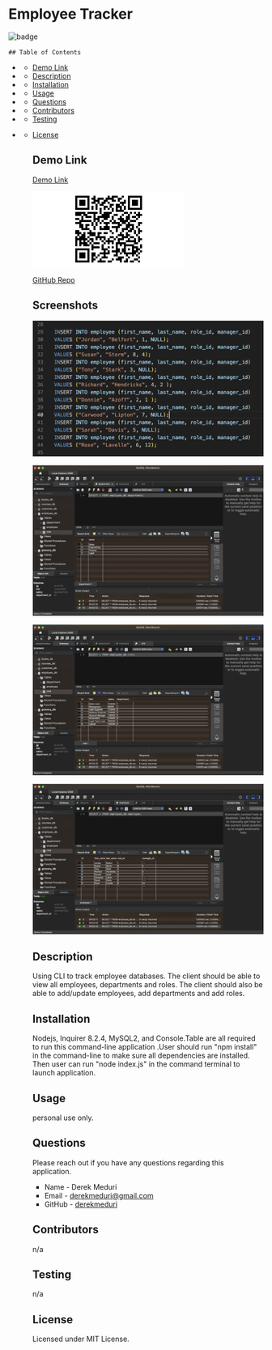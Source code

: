 # Employee Tracker

![badge](https://img.shields.io/badge/license-MIT-brightgreen.svg)

    ## Table of Contents

- - [Demo Link](#demo-link)

- - [Description](#Description)

- - [Installation](#Installation)

- - [Usage](#Usage)

- - [Questions](#Questions)

- - [Contributors](#Contributors)

- - [Testing](#Testing)

- - [License](#License)

    ## Demo Link

    [Demo Link](https://drive.google.com/file/d/1hmdwT0VheBbNpdY2DTz6oj4IR9cl_1ds/view)

    ![QR Code](./assets/sqlqrcode.jpg)

    [GitHub Repo](https://github.com/derekmeduri/Employee-Tracker)

    ## Screenshots

    ![seeds](./assets/ETseeds.png)

    ![database dept](./assets/workbench%20dept.png)

    ![database role](./assets/workbench%20roles.png)

    ![database employees](./assets/workbench%20employees.png)

    ## Description

    Using CLI to track employee databases. The client should be able to view all employees, departments and roles. The client should also be able to add/update employees, add departments and add roles.

    ## Installation

    Nodejs, Inquirer 8.2.4, MySQL2, and Console.Table are all required to run this command-line application .User should run "npm install" in the command-line to make sure all dependencies are installed. Then user can run "node index.js" in the command terminal to launch application.

    ## Usage

    personal use only.

    ## Questions

    Please reach out if you have any questions regarding this application.

    - Name - Derek Meduri
    - Email - derekmeduri@gmail.com
    - GitHub - [derekmeduri](https://github.com/derekmeduri/)

    ## Contributors

    n/a

    ## Testing

    n/a

    ## License

    Licensed under MIT License.
